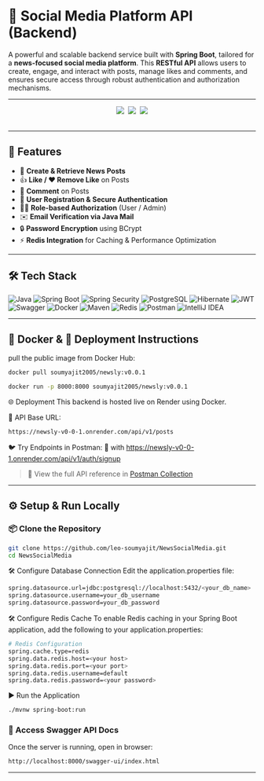 # 📢 Social Media Platform API (Backend)

A powerful and scalable backend service built with **Spring Boot**, tailored for a **news-focused social media platform**. This **RESTful API** allows users to create, engage, and interact with posts, manage likes and comments, and ensures secure access through robust authentication and authorization mechanisms.

---

<div align="center">
  <img src="https://forthebadge.com/images/badges/built-with-love.svg" />&nbsp;
  <img src="https://forthebadge.com/images/badges/uses-brains.svg" />&nbsp;
  <img src="https://forthebadge.com/images/badges/powered-by-responsibility.svg"/>
</div>
<br/>

---

## 🚀 Features

- 📝 **Create & Retrieve News Posts**
- 👍 **Like / ❤️ Remove Like** on Posts
- 💬 **Comment** on Posts
- 🔐 **User Registration & Secure Authentication**
- 🧑‍⚖️ **Role-based Authorization** (User / Admin)
- ✉️ **Email Verification via Java Mail**
- 🔒 **Password Encryption** using BCrypt
- ⚡ **Redis Integration** for Caching & Performance Optimization

---

## 🛠️ Tech Stack

![Java](https://img.shields.io/badge/Java-ED8B00?style=for-the-badge&logo=openjdk&logoColor=white)
![Spring Boot](https://img.shields.io/badge/Spring_Boot-6DB33F?style=for-the-badge&logo=spring-boot&logoColor=white)
![Spring Security](https://img.shields.io/badge/Spring_Security-6DB33F?style=for-the-badge&logo=spring&logoColor=white)
![PostgreSQL](https://img.shields.io/badge/POSTGRESQL-005C84?style=for-the-badge&logo=postgresql&logoColor=white)
![Hibernate](https://img.shields.io/badge/Hibernate-59666C?style=for-the-badge&logo=hibernate&logoColor=white)
![JWT](https://img.shields.io/badge/JWT-black?style=for-the-badge&logo=JSON%20web%20tokens)
![Swagger](https://img.shields.io/badge/Swagger-85EA2D?style=for-the-badge&logo=swagger&logoColor=black)
![Docker](https://img.shields.io/badge/Docker-4169E1?style=for-the-badge&logo=docker&logoColor=white)
![Maven](https://img.shields.io/badge/Maven-C71A36?style=for-the-badge&logo=apachemaven&logoColor=white)
![Redis](https://img.shields.io/badge/Redis-635BFF?style=for-the-badge&logo=redis&logoColor=white)
![Postman](https://img.shields.io/badge/Postman-FF6C37?style=for-the-badge&logo=postman&logoColor=white)
![IntelliJ IDEA](https://img.shields.io/badge/IntelliJ_IDEA-000000?style=for-the-badge&logo=intellij-idea&logoColor=white)

---


## 🐳 Docker & 🔧 Deployment Instructions
pull the public image from Docker Hub:
```bash
docker pull soumyajit2005/newsly:v0.0.1
```
```bash
docker run -p 8000:8000 soumyajit2005/newsly:v0.0.1
```

🌐 Deployment
This backend is hosted live on Render using Docker.

📍 API Base URL:
```bash
https://newsly-v0-0-1.onrender.com/api/v1/posts
```

🐦 Try Endpoints in Postman:
🔗 with https://newsly-v0-0-1.onrender.com/api/v1/auth/signup
> 🔗 View the full API reference in [Postman Collection](https://www.postman.com/newsly-0222/workspace/newsly-workspace)

---


## ⚙️ Setup & Run Locally

### 📦 Clone the Repository

```bash
git clone https://github.com/leo-soumyajit/NewsSocialMedia.git
cd NewsSocialMedia
```
🛠 Configure Database Connection
Edit the application.properties file:
```bash
spring.datasource.url=jdbc:postgresql://localhost:5432/<your_db_name>
spring.datasource.username=your_db_username
spring.datasource.password=your_db_password
```
🛠 Configure Redis Cache
To enable Redis caching in your Spring Boot application, add the following to your application.properties:
```bash
# Redis Configuration
spring.cache.type=redis
spring.data.redis.host=<your host>
spring.data.redis.port=<your port>
spring.data.redis.username=default
spring.data.redis.password=<your password>
```
▶ Run the Application
```bash
./mvnw spring-boot:run
```

### 📄 Access Swagger API Docs
Once the server is running, open in browser:
```bash
http://localhost:8000/swagger-ui/index.html
```
---
